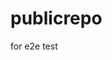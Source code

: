 # publicrepo
for e2e test


































































































































































































































































































































































































































































































































































































































































































































































































































































































































































